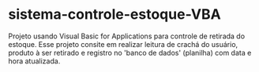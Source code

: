 # sistema-controle-estoque-VBA
Projeto usando Visual Basic for Applications para controle de retirada do estoque. Esse projeto consite em realizar leitura de crachá do usuário, produto à ser retirado e registro no 'banco de dados' (planilha) com data e hora atualizada.
